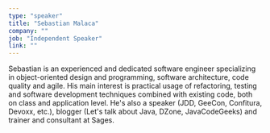 ```yaml
---
type: "speaker"
title: "Sebastian Malaca"
company: ""
job: "Independent Speaker"
link: ""
---
```


Sebastian is an experienced and dedicated software engineer specializing in object-oriented design and programming, software architecture, code quality and agile. His main interest is practical usage of refactoring, testing and software development techniques combined with existing code, both on class and application level. He's also a speaker (JDD, GeeCon, Confitura, Devoxx, etc.), blogger (Let's talk about Java, DZone, JavaCodeGeeks) and trainer and consultant at Sages.